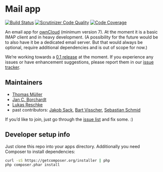 Mail app
============

[![Build Status](https://travis-ci.org/owncloud/mail.svg?branch=master)](https://travis-ci.org/owncloud/mail)
[![Scrutinizer Code Quality](https://scrutinizer-ci.com/g/owncloud/mail/badges/quality-score.png?b=master)](https://scrutinizer-ci.com/g/owncloud/mail/?branch=master)
[![Code Coverage](https://scrutinizer-ci.com/g/owncloud/mail/badges/coverage.png?b=master)](https://scrutinizer-ci.com/g/owncloud/mail/?branch=master)

An email app for [ownCloud](https://owncloud.org) (minimum version 7). At the moment it is a basic IMAP client and in heavy development. (A possibility for the future would be to also have it be a dedicated email server. But that would always be optional, require additional dependencies and is out of scope for now.)

We’re working towards a [0.1 release](https://github.com/owncloud/mail/issues?q=is%3Aopen+is%3Aissue+milestone%3A0.1) at the moment. If you experience any issues or have enhancement suggestions, please report them in our [issue tracker](https://github.com/owncloud/mail/issues).


Maintainers
-----------
- [Thomas Müller](https://github.com/DeepDiver1975)
- [Jan C. Borchardt](https://github.com/jancborchardt)
- [Lukas Reschke](https://github.com/LukasReschke)
- past contributors: [Jakob Sack](https://github.com/jakobsack), [Bart Visscher](https://github.com/bartv2), [Sebastian Schmid](https://github.com/sebastian-schmid)

If you’d like to join, just go through the [issue list](https://github.com/owncloud/mail/issues) and fix some. :)

Developer setup info
--------------------
Just clone this repo into your apps directory. Additionally you need Composer to install dependencies:
```bash
curl -sS https://getcomposer.org/installer | php
php composer.phar install
```
